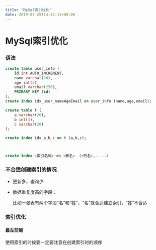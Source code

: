 ```yaml
---
title: "MySql索引优化"
date: 2019-03-25T14:42:11+08:00
---
```


# MySql索引优化

### 语法

```sql
create table user_info (
	id int AUTO_INCREMENT,
	name varchar(20),
	age int(3),
	email varchar(256),
	PRIMARY KEY (id)
);
create index idx_user_nameAgeEmail on user_info (name,age,email);

create table t (
	a varchar(20),
	b int(3),
	c varchar(20)
);

create index idx_a_b_c on t (a,b,c);



create index <索引名称> on <表名> （<列名>,.....）
```



### 不合适创建索引的情况

* 更新多，查询少

* 数据重复度高的字段：

  比如一张表有两个字段“名”和“姓”，“名”就合适建立索引，“姓”不合适

### 索引优化

#### 最左前缀

使用索引的时候要一定要注意在创建索引时的顺序



